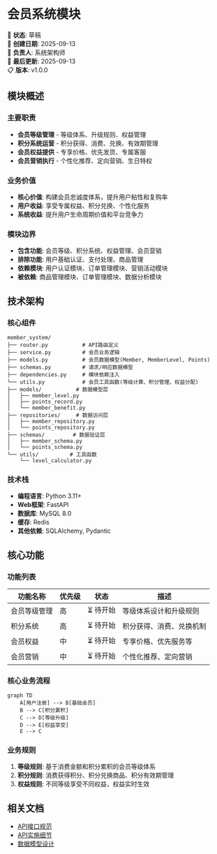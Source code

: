 # 会员系统模块

📝 **状态**: 草稿  
📅 **创建日期**: 2025-09-13  
👤 **负责人**: 系统架构师  
🔄 **最后更新**: 2025-09-13  
📋 **版本**: v1.0.0  

## 模块概述

### 主要职责
- **会员等级管理** - 等级体系、升级规则、权益管理
- **积分系统运营** - 积分获得、消费、兑换、有效期管理
- **会员权益提供** - 专享价格、优先发货、专属客服
- **会员营销执行** - 个性化推荐、定向营销、生日特权

### 业务价值
- **核心价值**: 构建会员忠诚度体系，提升用户粘性和复购率
- **用户收益**: 享受专属权益、积分兑换、个性化服务
- **系统收益**: 提升用户生命周期价值和平台竞争力

### 模块边界
- **包含功能**: 会员等级、积分系统、权益管理、会员营销
- **排除功能**: 用户基础认证、支付处理、商品管理
- **依赖模块**: 用户认证模块、订单管理模块、营销活动模块
- **被依赖**: 商品管理模块、订单管理模块、数据分析模块

## 技术架构

### 核心组件
```
member_system/
├── router.py           # API路由定义
├── service.py          # 会员业务逻辑
├── models.py           # 会员数据模型(Member, MemberLevel, Points)
├── schemas.py          # 请求/响应数据模型
├── dependencies.py     # 模块依赖注入
└── utils.py            # 会员工具函数(等级计算、积分管理、权益分配)
├── models/           # 数据模型层
│   ├── member_level.py
│   ├── points_record.py
│   └── member_benefit.py
├── repositories/     # 数据访问层
│   ├── member_repository.py
│   └── points_repository.py
├── schemas/         # 数据验证层
│   ├── member_schema.py
│   └── points_schema.py
└── utils/          # 工具函数
    └── level_calculator.py
```

### 技术栈
- **编程语言**: Python 3.11+
- **Web框架**: FastAPI
- **数据库**: MySQL 8.0
- **缓存**: Redis
- **其他依赖**: SQLAlchemy, Pydantic

## 核心功能

### 功能列表
| 功能名称 | 优先级 | 状态 | 描述 |
|---------|--------|------|------|
| 会员等级管理 | 高 | ⏳ 待开始 | 等级体系设计和升级规则 |
| 积分系统 | 高 | ⏳ 待开始 | 积分获得、消费、兑换机制 |
| 会员权益 | 中 | ⏳ 待开始 | 专享价格、优先服务等 |
| 会员营销 | 中 | ⏳ 待开始 | 个性化推荐、定向营销 |

### 核心业务流程
```mermaid
graph TD
    A[用户注册] --> B[基础会员]
    B --> C[积分累积]
    C --> D[等级升级]
    D --> E[权益享受]
    E --> C
```

### 业务规则
1. **等级规则**: 基于消费金额和积分累积的会员等级体系
2. **积分规则**: 消费获得积分、积分兑换商品、积分有效期管理
3. **权益规则**: 不同等级享受不同权益，权益实时生效

## 相关文档
- [API接口规范](./api-spec.md)
- [API实施细节](./api-implementation.md)
- [数据模型设计](../../architecture/data-models.md)